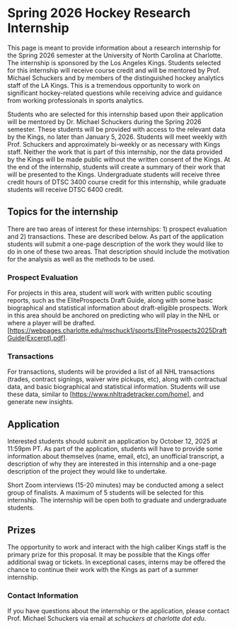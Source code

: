 ﻿# Spring 2026 Hockey Research Internship

This page is meant to provide information about a research internship for the Spring 2026 semester at the University of North Carolina at Charlotte.  The internship is sponsored by the Los Angeles Kings.  Students selected for this internship will receive course credit and will be mentored by Prof. Michael Schuckers and by members of the distinguished hockey analytics staff of the LA Kings.  This is a tremendous opportunity to work on significant hockey-related questions while receiving advice and guidance from working professionals in sports analytics.  

Students who are selected for this internship based upon their application will be mentored by Dr. Michael Schuckers during the Spring 2026 semester.  These students will be provided with access to the relevant data by the Kings, no later than January 5, 2026. Students will meet weekly with Prof. Schuckers and approximately bi-weekly or as necessary with Kings staff.  Neither the work that is part of this internship, nor the data provided by the Kings will be made public without the written consent of the Kings.  At the end of the internship, students will create a summary of their work that will be presented to the Kings.  Undergraduate students will receive three credit hours of DTSC 3400 course credit for this internship, while graduate students will receive DTSC 6400 credit.  

## Topics for the internship
There are two areas of interest for these internships: 1) prospect evaluation and 2) transactions.  These are described below.  As part of the application students will submit a one-page description of the work they would like to do in one of these two areas.  That description should include the motivation for the analysis as well as the methods to be used.  

### Prospect Evaluation
For projects in this area, student will work with written public scouting reports, such as the EliteProspects Draft Guide, along with some basic biographical and statistical information about draft-eligible prospects. Work in this area should be anchored on predicting who will play in the NHL or where a player will be drafted.  [<https://webpages.charlotte.edu/mschuck1/sports/EliteProspects2025DraftGuide(Excerpt).pdf>].  

### Transactions
For transactions, students will be provided a list of all NHL transactions (trades, contract signings, waiver wire pickups, etc), along with contractual data, and basic biographical and statistical information.  Students will use these data, similar to [<https://www.nhltradetracker.com/home>], and generate new insights. 

## Application

Interested students should submit an application by October 12, 2025 at 11:59pm PT.  As part of the application, students will have to provide some information about themselves (name, email, etc), an unofficial transcript, a description of why they are interested in this internship and a one-page description of the project they would like to undertake.  


Short Zoom interviews (15-20 minutes) may be conducted among a select group of finalists.  A maximum of 5 students will be selected for this internship.   The internship will be open both to graduate and undergraduate students.


## Prizes
The opportunity to work and interact with the high caliber Kings staff is the primary prize for this proposal.  It may be possible that the Kings offer additional swag or tickets.  In exceptional cases, interns may be offered the chance to continue their work with the Kings as part of a summer internship.  


### Contact Information
If you have questions about the internship or the application, please contact Prof. Michael Schuckers via email at *schuckers at charlotte dot edu*.

 

